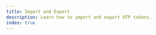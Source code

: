 ```yaml
---
title: Import and Export
description: Learn how to import and export OTP tokens.
index: true
---
```

